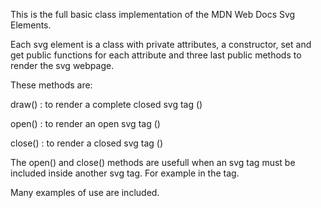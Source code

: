 
This is the full basic class implementation of the MDN Web Docs Svg Elements.

Each svg element is a class with private attributes, a constructor, set and get public functions for each attribute
and three last public methods to render the svg webpage.

These methods are:

draw() : to render a complete closed svg tag (<circle cx="50" cy="50" r="50" style="fill:red;" />)

open() : to render an open svg tag (<circle cx="50" cy="50" r="50" style="fill:red;" >)

close() : to render a closed svg tag (</circle>)

The open() and close() methods are usefull when an svg tag must be included inside another svg tag. 
For example in the <animate> tag.

Many examples of use are included.
  
